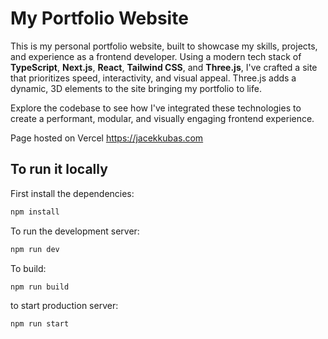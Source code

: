 # My Portfolio Website

This is my personal portfolio website, built to showcase my skills, projects, and experience as a frontend developer. Using a modern tech stack of **TypeScript**, **Next.js**, **React**, **Tailwind CSS**, and **Three.js**, I've crafted a site that prioritizes speed, interactivity, and visual appeal. Three.js adds a dynamic, 3D elements to the site bringing my portfolio to life.

Explore the codebase to see how I've integrated these technologies to create a performant, modular, and visually engaging frontend experience.

Page hosted on Vercel https://jacekkubas.com

## To run it locally

First install the dependencies:

```bash
npm install
```

To run the development server:

```bash
npm run dev
```

To build:

```bash
npm run build
```

to start production server:

```bash
npm run start
```

